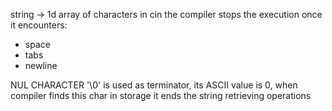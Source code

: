 string -> 1d array of characters
in cin the compiler stops the execution once it encounters:
- space
- tabs
- newline

NUL CHARACTER '\0' is used as terminator, its ASCII value is 0, when compiler finds this char in storage it ends the string retrieving operations